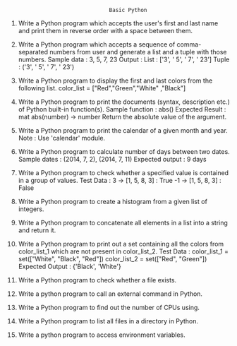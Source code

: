                                    Basic Python

1.  Write a Python program which accepts the user's first and last name and print them in
    reverse order with a space between them.

2.  Write a Python program which accepts a sequence of comma-separated numbers from user
    and generate a list and a tuple with those numbers.
    Sample data : 3, 5, 7, 23
    Output :
    List : ['3', ' 5', ' 7', ' 23']
    Tuple : ('3', ' 5', ' 7', ' 23')

3.  Write a Python program to display the first and last colors from the following list.
    color_list = ["Red","Green","White" ,"Black"]

4.  Write a Python program to print the documents (syntax, description etc.) of Python built-in
    function(s).
    Sample function : abs()
    Expected Result : mat
    abs(number) -> number
    Return the absolute value of the argument.
5.  Write a Python program to print the calendar of a given month and year.
    Note : Use 'calendar' module.

6.  Write a Python program to calculate number of days between two dates.
    Sample dates : (2014, 7, 2), (2014, 7, 11)
    Expected output : 9 days

7.  Write a Python program to check whether a specified value is contained in a group of values.
    Test Data :
    3 -> [1, 5, 8, 3] : True
    -1 -> [1, 5, 8, 3] : False

8.  Write a Python program to create a histogram from a given list of integers.

9.  Write a Python program to concatenate all elements in a list into a string and return it.

10. Write a Python program to print out a set containing all the colors from color_list_1 which
    are not present in color_list_2.
    Test Data :
    color_list_1 = set(["White", "Black", "Red"])
    color_list_2 = set(["Red", "Green"])
    Expected Output :
    {'Black', 'White'}

11. Write a Python program to check whether a file exists.

12. Write a python program to call an external command in Python.

13. Write a Python program to find out the number of CPUs using.

14. Write a Python program to list all files in a directory in Python.

15. Write a python program to access environment variables.
